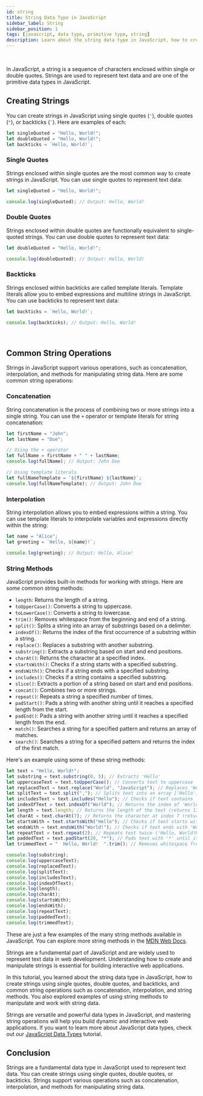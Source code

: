 ```yaml
---
id: string
title: String Data Type in JavaScript
sidebar_label: String
sidebar_position: 1
tags: [javascript, data type, primitive type, string]
description: Learn about the string data type in JavaScript, how to create strings, and common string operations.
---
```


<AdsComponent />

<br />

In JavaScript, a string is a sequence of characters enclosed within single or double quotes. Strings are used to represent text data and are one of the primitive data types in JavaScript.

## Creating Strings

You can create strings in JavaScript using single quotes (`'`), double quotes (`"`), or backticks (`` ` ``). Here are examples of each:

```javascript title="app.js"
let singleQuoted = "Hello, World!";
let doubleQuoted = "Hello, World!";
let backticks = `Hello, World!`;
```

### Single Quotes

Strings enclosed within single quotes are the most common way to create strings in JavaScript. You can use single quotes to represent text data:

```javascript title="app.js"
let singleQuoted = "Hello, World!";

console.log(singleQuoted); // Output: Hello, World!
```

### Double Quotes

Strings enclosed within double quotes are functionally equivalent to single-quoted strings. You can use double quotes to represent text data:

```javascript title="app.js"
let doubleQuoted = "Hello, World!";

console.log(doubleQuoted); // Output: Hello, World!
```

### Backticks

Strings enclosed within backticks are called template literals. Template literals allow you to embed expressions and multiline strings in JavaScript. You can use backticks to represent text data:

```javascript title="app.js"
let backticks = `Hello, World!`;

console.log(backticks); // Output: Hello, World!
```

<AdsComponent />

<br />

## Common String Operations

Strings in JavaScript support various operations, such as concatenation, interpolation, and methods for manipulating string data. Here are some common string operations:

### Concatenation

String concatenation is the process of combining two or more strings into a single string. You can use the `+` operator or template literals for string concatenation:

```javascript title="app.js"
let firstName = "John";
let lastName = "Doe";

// Using the + operator
let fullName = firstName + " " + lastName;
console.log(fullName); // Output: John Doe

// Using template literals
let fullNameTemplate = `${firstName} ${lastName}`;
console.log(fullNameTemplate); // Output: John Doe
```

### Interpolation

String interpolation allows you to embed expressions within a string. You can use template literals to interpolate variables and expressions directly within the string:

```javascript title="app.js"
let name = "Alice";
let greeting = `Hello, ${name}!`;

console.log(greeting); // Output: Hello, Alice!
```

### String Methods

JavaScript provides built-in methods for working with strings. Here are some common string methods:

- `length`: Returns the length of a string.
- `toUpperCase()`: Converts a string to uppercase.
- `toLowerCase()`: Converts a string to lowercase.
- `trim()`: Removes whitespace from the beginning and end of a string.
- `split()`: Splits a string into an array of substrings based on a delimiter.
- `indexOf()`: Returns the index of the first occurrence of a substring within a string.
- `replace()`: Replaces a substring with another substring.
- `substring()`: Extracts a substring based on start and end positions.
- `charAt()`: Returns the character at a specified index.
- `startsWith()`: Checks if a string starts with a specified substring.
- `endsWith()`: Checks if a string ends with a specified substring.
- `includes()`: Checks if a string contains a specified substring.
- `slice()`: Extracts a portion of a string based on start and end positions.
- `concat()`: Combines two or more strings.
- `repeat()`: Repeats a string a specified number of times.
- `padStart()`: Pads a string with another string until it reaches a specified length from the start.
- `padEnd()`: Pads a string with another string until it reaches a specified length from the end.
- `match()`: Searches a string for a specified pattern and returns an array of matches.
- `search()`: Searches a string for a specified pattern and returns the index of the first match.

Here's an example using some of these string methods:

```javascript title="app.js"
let text = "Hello, World!";
let substring = text.substring(0, 5); // Extracts 'Hello'
let uppercaseText = text.toUpperCase(); // Converts text to uppercase
let replacedText = text.replace("World", "JavaScript"); // Replaces 'World' with 'JavaScript'
let splitText = text.split(","); // Splits text into an array ['Hello', ' World!']
let includesText = text.includes("Hello"); // Checks if text contains 'Hello' (returns true)
let indexOfText = text.indexOf("World"); // Returns the index of 'World' (returns 7)
let length = text.length; // Returns the length of the text (returns 13)
let charAt = text.charAt(7); // Returns the character at index 7 (returns 'W')
let startsWith = text.startsWith("Hello"); // Checks if text starts with 'Hello' (returns true)
let endsWith = text.endsWith("World!"); // Checks if text ends with 'World!' (returns true)
let repeatText = text.repeat(2); // Repeats text twice ('Hello, World!Hello, World!')
let paddedText = text.padStart(20, "*"); // Pads text with '*' until it reaches a length of 20 from the start
let trimmedText = "  Hello, World!  ".trim(); // Removes whitespace from the beginning and end of the text

console.log(substring);
console.log(uppercaseText);
console.log(replacedText);
console.log(splitText);
console.log(includesText);
console.log(indexOfText);
console.log(length);
console.log(charAt);
console.log(startsWith);
console.log(endsWith);
console.log(repeatText);
console.log(paddedText);
console.log(trimmedText);
```

These are just a few examples of the many string methods available in JavaScript. You can explore more string methods in the [MDN Web Docs](https://developer.mozilla.org/en-US/docs/Web/JavaScript/Reference/Global_Objects/String).

Strings are a fundamental part of JavaScript and are widely used to represent text data in web development. Understanding how to create and manipulate strings is essential for building interactive web applications.

In this tutorial, you learned about the string data type in JavaScript, how to create strings using single quotes, double quotes, and backticks, and common string operations such as concatenation, interpolation, and string methods. You also explored examples of using string methods to manipulate and work with string data.

Strings are versatile and powerful data types in JavaScript, and mastering string operations will help you build dynamic and interactive web applications. If you want to learn more about JavaScript data types, check out our [JavaScript Data Types](/docs/category/data-types-1) tutorial.

## Conclusion

Strings are a fundamental data type in JavaScript used to represent text data. You can create strings using single quotes, double quotes, or backticks. Strings support various operations such as concatenation, interpolation, and methods for manipulating string data.
